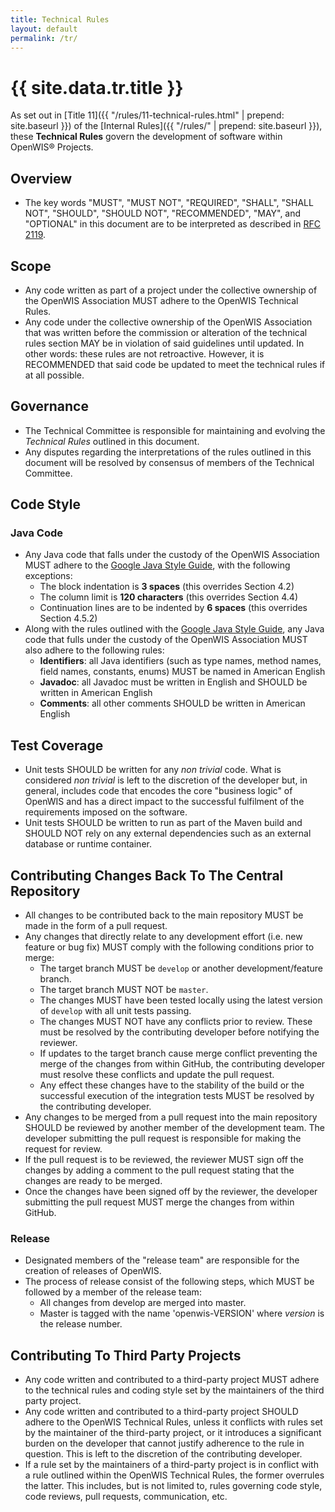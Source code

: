 ```yaml
---
title: Technical Rules
layout: default
permalink: /tr/
---
```


# {{ site.data.tr.title }}

As set out in [Title 11]({{ "/rules/11-technical-rules.html" | prepend: site.baseurl }}) of the [Internal Rules]({{ "/rules/" | prepend: site.baseurl }}), these **Technical Rules** govern the development of software within OpenWIS® Projects.


## Overview

- The key words "MUST", "MUST NOT", "REQUIRED", "SHALL", "SHALL NOT", "SHOULD", "SHOULD NOT", "RECOMMENDED",  "MAY", and "OPTIONAL" in this document are to be interpreted as described in [RFC 2119](http://www.faqs.org/rfcs/rfc2119.html).

## Scope

- Any code written as part of a project under the collective ownership of the OpenWIS Association MUST adhere to the OpenWIS Technical Rules.
- Any code under the collective ownership of the OpenWIS Association that was written before the commission or alteration of the technical rules section MAY be in violation of said guidelines until updated.  In other words: these rules are not retroactive.  However, it is RECOMMENDED that said code be updated to meet the technical rules if at all possible.

## Governance

- The Technical Committee is responsible for maintaining and evolving the *Technical Rules* outlined in this document.
- Any disputes regarding the interpretations of the rules outlined in this document will be resolved by consensus of members of the Technical Committee.

## Code Style

### Java Code

- Any Java code that falls under the custody of the OpenWIS Association MUST adhere to the [Google Java Style Guide](https://google.github.io/styleguide/javaguide.html), with the following exceptions:
    - The block indentation is **3 spaces** (this overrides Section 4.2)
    - The column limit is **120 characters** (this overrides Section 4.4)
    - Continuation lines are to be indented by **6 spaces** (this overrides Section 4.5.2)
- Along with the rules outlined with the [Google Java Style Guide](https://google.github.io/styleguide/javaguide.html), any Java code that fulls under the custody of the OpenWIS Association MUST also adhere to the following rules:
    - **Identifiers**: all Java identifiers (such as type names, method names, field names, constants, enums) MUST be named in American English
    - **Javadoc**: all Javadoc must be written in English and SHOULD be written in American English
    - **Comments**: all other comments SHOULD be written in American English

## Test Coverage

- Unit tests SHOULD be written for any _non trivial_ code.  What is considered _non trivial_ is left to the discretion of the developer but, in general, includes code that encodes the core "business logic" of OpenWIS and has a direct impact to the successful fulfilment of the requirements imposed on the software.
- Unit tests SHOULD be written to run as part of the Maven build and SHOULD NOT rely on any external dependencies such as an external database or runtime container.

## Contributing Changes Back To The Central Repository

- All changes to be contributed back to the main repository MUST be made in the form of a pull request.
- Any changes that directly relate to any development effort (i.e. new feature or bug fix) MUST comply with the following conditions prior to merge:
    - The target branch MUST be `develop` or another development/feature branch.
    - The target branch MUST NOT be `master`.
    - The changes MUST have been tested locally using the latest version of `develop` with all unit tests passing.
    - The changes MUST NOT have any conflicts prior to review.  These must be resolved by the contributing developer before notifying the reviewer.
    - If updates to the target branch cause merge conflict preventing the merge of the changes from within GitHub, the contributing developer must resolve these conflicts and update the pull request.
    - Any effect these changes have to the stability of the build or the successful execution of the integration tests MUST be resolved by the contributing developer.
- Any changes to be merged from a pull request into the main repository SHOULD be reviewed by another member of the development team.  The developer submitting the pull request is responsible for making the request for review.
- If the pull request is to be reviewed, the reviewer MUST sign off the changes by adding a comment to the pull request stating that the changes are ready to be merged.
- Once the changes have been signed off by the reviewer, the developer submitting the pull request MUST merge the changes from within GitHub.

### Release

- Designated members of the "release team" are responsible for the creation of releases of OpenWIS.
- The process of release consist of the following steps, which MUST be followed by a member of the release team:
    - All changes from develop are merged into master.
    - Master is tagged with the name 'openwis-VERSION' where _version_ is the release number.

## Contributing To Third Party Projects

- Any code written and contributed to a third-party project MUST adhere to the technical rules and coding style set by the maintainers of the third party project.
- Any code written and contributed to a third-party project SHOULD adhere to the OpenWIS Technical Rules, unless it conflicts with rules set by the maintainer of the third-party project, or it introduces a significant burden on the developer that cannot justify adherence to the rule in question.  This is left to the discretion of the contributing developer.
- If a rule set by the maintainers of a third-party project is in conflict with a rule outlined within the OpenWIS Technical Rules, the former overrules the latter.  This includes, but is not limited to, rules governing code style, code reviews, pull requests, communication, etc.
